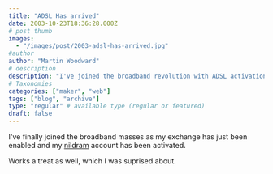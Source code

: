 ```yaml
---
title: "ADSL Has arrived"
date: 2003-10-23T18:36:28.000Z
# post thumb
images:
  - "/images/post/2003-adsl-has-arrived.jpg"
#author
author: "Martin Woodward"
# description
description: "I've joined the broadband revolution with ADSL activation, and it's surprisingly seamless and efficient—what a game changer!"
# Taxonomies
categories: ["maker", "web"]
tags: ["blog", "archive"]
type: "regular" # available type (regular or featured)
draft: false
---
```

I've finally joined the broadband masses as my exchange has just been enabled and my [nildram](http://www.nildram.com) account has been activated.

Works a treat as well, which I was suprised about.